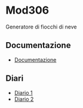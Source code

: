 # Mod306
Generatore di fiocchi di neve

## Documentazione
- [Documentazione](Documentazione.md)

## Diari
- [Diario 1](JONMUE_Diario_2019-09-06.md)
- [Diario 2](JONMUE_Diario_2019-09-13.md)
